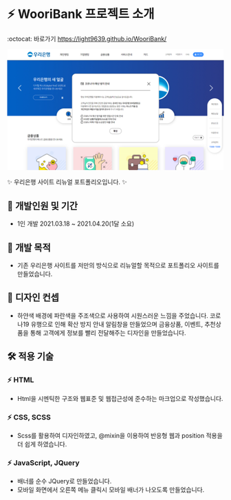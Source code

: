 # :zap: WooriBank 프로젝트 소개
:octocat: 바로가기 https://light9639.github.io/WooriBank/

![화면 캡처 2022-08-22](https://raw.githubusercontent.com/light9639/WooriBank/main/img/light9639.github.io_WooriBank_.png)

:sparkles: 우리은행 사이트 리뉴얼 포트폴리오입니다. :sparkles:

## :calendar: 개발인원 및 기간
- 1인 개발 2021.03.18 ~ 2021.04.20(1달 소요)
## :dart: 개발 목적
- 기존 우리은행 사이트를 저만의 방식으로 리뉴얼할 목적으로 포트폴리오 사이트를 만들었습니다.
## :flower_playing_cards: 디자인 컨셉
- 하얀색 배경에 파란색을 주조색으로 사용하여 시원스러운 느낌을 주었습니다. 코로나19 유행으로 인해 확산 방지 안내 알림창을 만들었으며 금융상품, 이벤트, 추천상품을 통해 고객에게 정보를 빨리 전달해주는 디자인을 만들었습니다.
## :hammer_and_wrench: 적용 기술
### :zap: HTML
- Html을 시멘틱한 구조와 웹표준 및 웹접근성에 준수하는 마크업으로 작성했습니다.

### :zap: CSS, SCSS
- Scss를 활용하여 디자인하였고, @mixin을 이용하여 반응형 웹과 position 적용을 더 쉽게 하였습니다.

### :zap: JavaScript, JQuery
- 배너를 순수 JQuery로 만들었습니다.
- 모바일 화면에서 오른쪽 메뉴 클릭시 모바일 배너가 나오도록 만들었습니다.